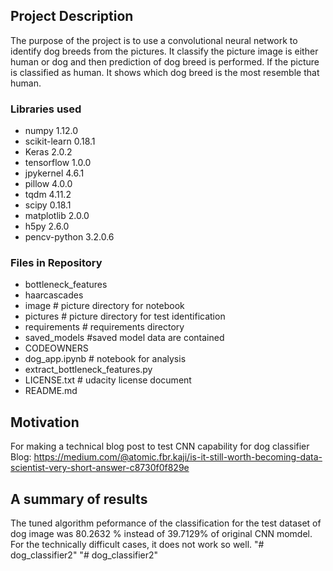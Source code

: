 
## Project Description

The purpose of the project is to use a convolutional neural network to identify dog breeds from the pictures. It classify the picture image is either human or dog and then prediction of dog breed is performed. If the picture is classified as human. It shows which dog breed is the most resemble that human. 

### Libraries used

* numpy 1.12.0
* scikit-learn 0.18.1
* Keras 2.0.2
* tensorflow 1.0.0
* jpykernel 4.6.1
* pillow 4.0.0
* tqdm 4.11.2
* scipy 0.18.1
* matplotlib 2.0.0
* h5py 2.6.0
* pencv-python 3.2.0.6

### Files in Repository

* bottleneck_features
* haarcascades
* image # picture directory for notebook
* pictures # picture directory for test identification 
* requirements # requirements directory
* saved_models   #saved model data are contained
* CODEOWNERS
* dog_app.ipynb # notebook for analysis
* extract_bottleneck_features.py
* LICENSE.txt # udacity license document
* README.md

## Motivation
For making a technical blog post to test CNN capability for dog classifier
Blog: https://medium.com/@atomic.fbr.kaji/is-it-still-worth-becoming-data-scientist-very-short-answer-c8730f0f829e


## A summary of results
The tuned algorithm peformance of the classification for the test dataset of dog image was 80.2632 % instead of 39.7129% of original CNN momdel. For the technically difficult cases, it does not work so well.
"# dog_classifier2" 
"# dog_classifier2" 
